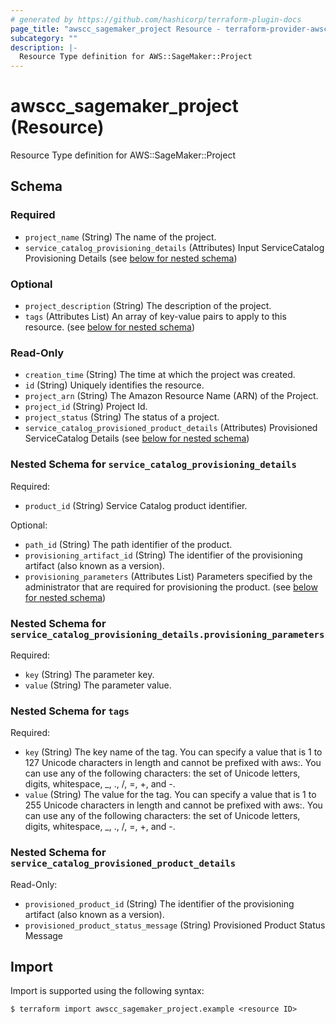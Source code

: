 ```yaml
---
# generated by https://github.com/hashicorp/terraform-plugin-docs
page_title: "awscc_sagemaker_project Resource - terraform-provider-awscc"
subcategory: ""
description: |-
  Resource Type definition for AWS::SageMaker::Project
---
```


# awscc_sagemaker_project (Resource)

Resource Type definition for AWS::SageMaker::Project



<!-- schema generated by tfplugindocs -->
## Schema

### Required

- `project_name` (String) The name of the project.
- `service_catalog_provisioning_details` (Attributes) Input ServiceCatalog Provisioning Details (see [below for nested schema](#nestedatt--service_catalog_provisioning_details))

### Optional

- `project_description` (String) The description of the project.
- `tags` (Attributes List) An array of key-value pairs to apply to this resource. (see [below for nested schema](#nestedatt--tags))

### Read-Only

- `creation_time` (String) The time at which the project was created.
- `id` (String) Uniquely identifies the resource.
- `project_arn` (String) The Amazon Resource Name (ARN) of the Project.
- `project_id` (String) Project Id.
- `project_status` (String) The status of a project.
- `service_catalog_provisioned_product_details` (Attributes) Provisioned ServiceCatalog  Details (see [below for nested schema](#nestedatt--service_catalog_provisioned_product_details))

<a id="nestedatt--service_catalog_provisioning_details"></a>
### Nested Schema for `service_catalog_provisioning_details`

Required:

- `product_id` (String) Service Catalog product identifier.

Optional:

- `path_id` (String) The path identifier of the product.
- `provisioning_artifact_id` (String) The identifier of the provisioning artifact (also known as a version).
- `provisioning_parameters` (Attributes List) Parameters specified by the administrator that are required for provisioning the product. (see [below for nested schema](#nestedatt--service_catalog_provisioning_details--provisioning_parameters))

<a id="nestedatt--service_catalog_provisioning_details--provisioning_parameters"></a>
### Nested Schema for `service_catalog_provisioning_details.provisioning_parameters`

Required:

- `key` (String) The parameter key.
- `value` (String) The parameter value.



<a id="nestedatt--tags"></a>
### Nested Schema for `tags`

Required:

- `key` (String) The key name of the tag. You can specify a value that is 1 to 127 Unicode characters in length and cannot be prefixed with aws:. You can use any of the following characters: the set of Unicode letters, digits, whitespace, _, ., /, =, +, and -.
- `value` (String) The value for the tag. You can specify a value that is 1 to 255 Unicode characters in length and cannot be prefixed with aws:. You can use any of the following characters: the set of Unicode letters, digits, whitespace, _, ., /, =, +, and -.


<a id="nestedatt--service_catalog_provisioned_product_details"></a>
### Nested Schema for `service_catalog_provisioned_product_details`

Read-Only:

- `provisioned_product_id` (String) The identifier of the provisioning artifact (also known as a version).
- `provisioned_product_status_message` (String) Provisioned Product Status Message

## Import

Import is supported using the following syntax:

```shell
$ terraform import awscc_sagemaker_project.example <resource ID>
```
